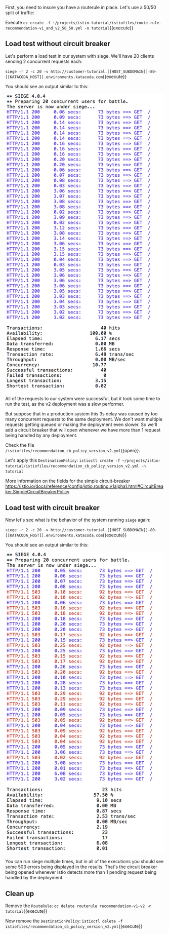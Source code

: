 First, you need to insure you have a routerule in place. Let's use a 50/50 split of traffic:

Execute `oc create -f ~/projects/istio-tutorial/istiofiles/route-rule-recommendation-v1_and_v2_50_50.yml -n tutorial`{{execute}}

## Load test without circuit breaker

Let's perform a load test in our system with siege. We'll have 20 clients sending 2 concurrent requests each:

`siege -r 2 -c 20 -v http://customer-tutorial.[[HOST_SUBDOMAIN]]-80-[[KATACODA_HOST]].environments.katacoda.com`{{execute}}

You should see an output similar to this:

![](../../assets/circuitbreaker/siege_ok.png)

All of the requests to our system were successful, but it took some time to run the test, as the v2 deployment was a slow performer.

But suppose that in a production system this 3s delay was caused by too many concurrent requests to the same deployment. We don't want multiple requests getting queued or making the deployment even slower. So we'll add a circuit breaker that will open whenever we have more than 1 request being handled by any deployment.

Check the file `/istiofiles/recommendation_cb_policy_version_v2.yml`{{open}}.

Let's apply this `DestinationPolicy`: `istioctl create -f ~/projects/istio-tutorial/istiofiles/recommendation_cb_policy_version_v2.yml -n tutorial`

More information on the fields for the simple circuit-breaker <https://istio.io/docs/reference/config/istio.routing.v1alpha1.html#CircuitBreaker.SimpleCircuitBreakerPolicy>

## Load test with circuit breaker

Now let's see what is the behavior of the system running `siege` again:

`siege -r 2 -c 20 -v http://customer-tutorial.[[HOST_SUBDOMAIN]]-80-[[KATACODA_HOST]].environments.katacoda.com`{{execute}}

You should see an output similar to this:

![](../../assets/circuitbreaker/siege_cb_503.png)

You can run siege multiple times, but in all of the executions you should see some 503 errors being displayed in the results. That's the circuit breaker being opened whenever Istio detects more than 1 pending request being handled by the deployment.

## Clean up

Remove the `RouteRule`:  `oc delete routerule recommendation-v1-v2 -n tutorial`{{execute}}

Now remove the `DestinationPolicy`: `istioctl delete -f istiofiles/recommendation_cb_policy_version_v2.yml`{{execute}}